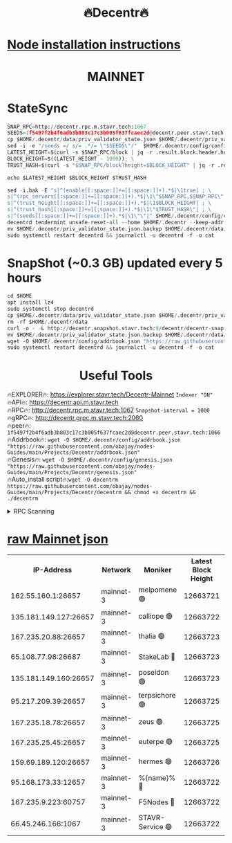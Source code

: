 <h1 align="center"> 🔥Decentr🔥</h1>

[Node installation instructions](https://github.com/obajay/nodes-Guides/tree/main/Projects/Decentr)
=
<h1 align="center"> MAINNET</h1>

# StateSync
```python
SNAP_RPC=http://decentr.rpc.m.stavr.tech:1067
SEEDS=1f5497f2b4f6adb3b803c17c3b005f637fcaec2d@decentr.peer.stavr.tech:1066
cp $HOME/.decentr/data/priv_validator_state.json $HOME/.decentr/priv_validator_state.json.backup
sed -i -e "/seeds =/ s/= .*/= \"$SEEDS\"/"  $HOME/.decentr/config/config.toml
LATEST_HEIGHT=$(curl -s $SNAP_RPC/block | jq -r .result.block.header.height); \
BLOCK_HEIGHT=$((LATEST_HEIGHT - 1000)); \
TRUST_HASH=$(curl -s "$SNAP_RPC/block?height=$BLOCK_HEIGHT" | jq -r .result.block_id.hash)

echo $LATEST_HEIGHT $BLOCK_HEIGHT $TRUST_HASH

sed -i.bak -E "s|^(enable[[:space:]]+=[[:space:]]+).*$|\1true| ; \
s|^(rpc_servers[[:space:]]+=[[:space:]]+).*$|\1\"$SNAP_RPC,$SNAP_RPC\"| ; \
s|^(trust_height[[:space:]]+=[[:space:]]+).*$|\1$BLOCK_HEIGHT| ; \
s|^(trust_hash[[:space:]]+=[[:space:]]+).*$|\1\"$TRUST_HASH\"| ; \
s|^(seeds[[:space:]]+=[[:space:]]+).*$|\1\"\"|" $HOME/.decentr/config/config.toml
decentrd tendermint unsafe-reset-all --home $HOME/.decentr --keep-addr-book
mv $HOME/.decentr/priv_validator_state.json.backup $HOME/.decentr/data/priv_validator_state.json
sudo systemctl restart decentrd && journalctl -u decentrd -f -o cat
```
# SnapShot (~0.3 GB) updated every 5 hours
```python
cd $HOME
apt install lz4
sudo systemctl stop decentrd
cp $HOME/.decentr/data/priv_validator_state.json $HOME/.decentr/priv_validator_state.json.backup
rm -rf $HOME/.decentr/data
curl -o - -L http://decentr.snapshot.stavr.tech:9/decentr/decentr-snap.tar.lz4 | lz4 -c -d - | tar -x -C $HOME/.decentr --strip-components 2
mv $HOME/.decentr/priv_validator_state.json.backup $HOME/.decentr/data/priv_validator_state.json
wget -O $HOME/.decentr/config/addrbook.json "https://raw.githubusercontent.com/obajay/nodes-Guides/main/Projects/Decentr/addrbook.json"
sudo systemctl restart decentrd && journalctl -u decentrd -f -o cat
```

 <h1 align="center"> Useful Tools</h1>

🔥EXPLORER🔥:     https://explorer.stavr.tech/Decentr-Mainnet        `Indexer "ON"` \
🔥API🔥:          https://decentr.api.m.stavr.tech \
🔥RPC🔥:          http://decentr.rpc.m.stavr.tech:1067              `Snapshot-interval = 1000` \
🔥gRPC🔥:         http://decentr.grpc.m.stavr.tech:2060 \
🔥peer🔥:         `1f5497f2b4f6adb3b803c17c3b005f637fcaec2d@decentr.peer.stavr.tech:1066` \
🔥Addrbook🔥:  `wget -O $HOME/.decentr/config/addrbook.json "https://raw.githubusercontent.com/obajay/nodes-Guides/main/Projects/Decentr/addrbook.json"` \
🔥Genesis🔥:  `wget -O $HOME/.decentr/config/genesis.json "https://raw.githubusercontent.com/obajay/nodes-Guides/main/Projects/Decentr/genesis.json"` \
🔥Auto_install script🔥:`wget -O decentrm https://raw.githubusercontent.com/obajay/nodes-Guides/main/Projects/Decentr/decentrm && chmod +x decentrm && ./decentrm`

<details>
<summary>RPC Scanning</summary>

<h2 align="center"> We scan nodes in real time every 4 hours. And we provide the final result of RPC endpoints.
We cannot influence the operation of these nodes in any way. </h2>


```python
If Voting Power is higher than 0 --> then the Node is a validator of the network and may be subject to attack and be a potential threat to the chain.
```
```python
We marked such validators with a red symbol
```

</details>

[raw Mainnet json](https://rpc-check.decentrm.stavr.tech/decentrm/rpc-decentrm-result.json)
=



<table><tr><th>IP-Address</th><th>Network</th><th>Moniker</th><th>Latest Block Height</th><th>Earliest Block Height</th><th>Catching Up</th><th>Tx Index</th><th>Voting Power</th><th>Scan Time</th></tr><tr><td>162.55.160.1:26657</td><td>mainnet-3</td><td>melpomene 🟢</td><td>12663721</td><td>1688950</td><td>False</td><td>on</td><td>0</td><td>2024-01-30T14:28:48.589418887UTC</td></tr><tr><td>135.181.149.127:26657</td><td>mainnet-3</td><td>calliope 🟢</td><td>12663722</td><td>1688950</td><td>False</td><td>on</td><td>0</td><td>2024-01-30T14:28:50.996080096UTC</td></tr><tr><td>167.235.20.88:26657</td><td>mainnet-3</td><td>thalia 🟢</td><td>12663723</td><td>1688950</td><td>False</td><td>on</td><td>0</td><td>2024-01-30T14:28:56.681169590UTC</td></tr><tr><td>65.108.77.98:26687</td><td>mainnet-3</td><td>StakeLab 🔴</td><td>12663723</td><td>1688950</td><td>False</td><td>on</td><td>5489353</td><td>2024-01-30T14:28:57.000395573UTC</td></tr><tr><td>135.181.149.160:26657</td><td>mainnet-3</td><td>poseidon 🟢</td><td>12663723</td><td>1688950</td><td>False</td><td>on</td><td>0</td><td>2024-01-30T14:29:01.646158352UTC</td></tr><tr><td>95.217.209.39:26657</td><td>mainnet-3</td><td>terpsichore 🟢</td><td>12663725</td><td>1688950</td><td>False</td><td>on</td><td>0</td><td>2024-01-30T14:29:08.158940052UTC</td></tr><tr><td>167.235.18.78:26657</td><td>mainnet-3</td><td>zeus 🟢</td><td>12663725</td><td>1688950</td><td>False</td><td>on</td><td>0</td><td>2024-01-30T14:29:12.497608910UTC</td></tr><tr><td>167.235.25.45:26657</td><td>mainnet-3</td><td>euterpe 🟢</td><td>12663725</td><td>1688950</td><td>False</td><td>on</td><td>0</td><td>2024-01-30T14:29:12.757959616UTC</td></tr><tr><td>159.69.189.120:26657</td><td>mainnet-3</td><td>hermes 🟢</td><td>12663726</td><td>1688950</td><td>False</td><td>on</td><td>0</td><td>2024-01-30T14:29:15.109945538UTC</td></tr><tr><td>95.168.173.33:12657</td><td>mainnet-3</td><td>%{name}% 🔴</td><td>12663722</td><td>8964001</td><td>False</td><td>on</td><td>4262784</td><td>2024-01-30T14:28:52.056587990UTC</td></tr><tr><td>167.235.9.223:60757</td><td>mainnet-3</td><td>F5Nodes 🔴</td><td>12663722</td><td>12380001</td><td>False</td><td>off</td><td>562</td><td>2024-01-30T14:28:52.302730520UTC</td></tr><tr><td>66.45.246.166:1067</td><td>mainnet-3</td><td>STAVR-Service 🟢</td><td>12663722</td><td>12647001</td><td>False</td><td>on</td><td>0</td><td>2024-01-30T14:28:51.571032858UTC</td></tr></table>